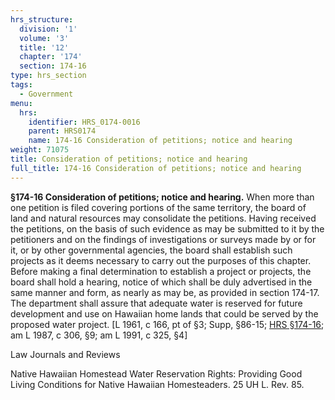 ```yaml
---
hrs_structure:
  division: '1'
  volume: '3'
  title: '12'
  chapter: '174'
  section: 174-16
type: hrs_section
tags:
  - Government
menu:
  hrs:
    identifier: HRS_0174-0016
    parent: HRS0174
    name: 174-16 Consideration of petitions; notice and hearing
weight: 71075
title: Consideration of petitions; notice and hearing
full_title: 174-16 Consideration of petitions; notice and hearing
---
```

**§174-16 Consideration of petitions; notice and hearing.** When more than one petition is filed covering portions of the same territory, the board of land and natural resources may consolidate the petitions. Having received the petitions, on the basis of such evidence as may be submitted to it by the petitioners and on the findings of investigations or surveys made by or for it, or by other governmental agencies, the board shall establish such projects as it deems necessary to carry out the purposes of this chapter. Before making a final determination to establish a project or projects, the board shall hold a hearing, notice of which shall be duly advertised in the same manner and form, as nearly as may be, as provided in section 174-17\. The department shall assure that adequate water is reserved for future development and use on Hawaiian home lands that could be served by the proposed water project. [L 1961, c 166, pt of §3; Supp, §86-15; [HRS §174-16](/title-12/chapter-174/section-174-16/); am L 1987, c 306, §9; am L 1991, c 325, §4]

Law Journals and Reviews

Native Hawaiian Homestead Water Reservation Rights: Providing Good Living Conditions for Native Hawaiian Homesteaders. 25 UH L. Rev. 85.